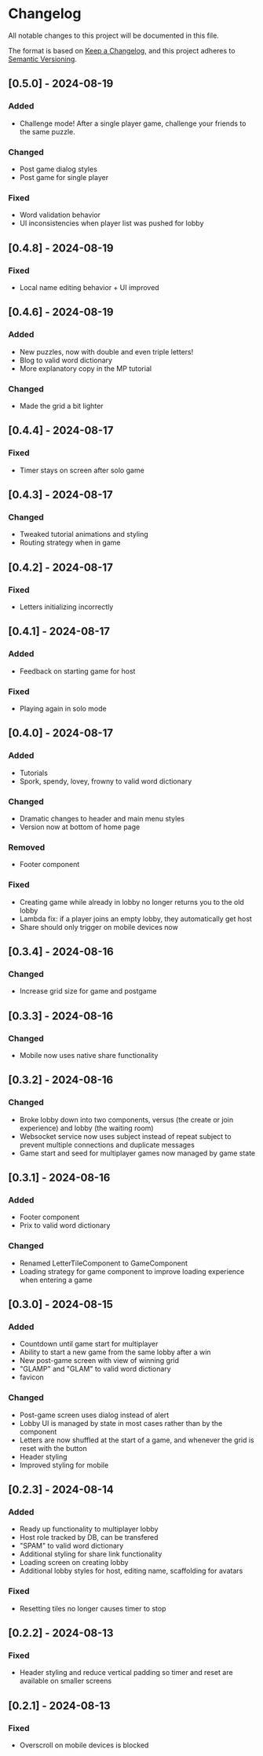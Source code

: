 # Changelog

All notable changes to this project will be documented in this file.

The format is based on [Keep a Changelog](https://keepachangelog.com/en/1.0.0/),
and this project adheres to [Semantic Versioning](https://semver.org/spec/v2.0.0.html).

## [0.5.0] - 2024-08-19

### Added

- Challenge mode! After a single player game, challenge your friends to the same puzzle.

### Changed

- Post game dialog styles
- Post game for single player

### Fixed

- Word validation behavior
- UI inconsistencies when player list was pushed for lobby

## [0.4.8] - 2024-08-19

### Fixed

- Local name editing behavior + UI improved

## [0.4.6] - 2024-08-19

### Added

- New puzzles, now with double and even triple letters!
- Blog to valid word dictionary
- More explanatory copy in the MP tutorial

### Changed

- Made the grid a bit lighter

## [0.4.4] - 2024-08-17

### Fixed

- Timer stays on screen after solo game

## [0.4.3] - 2024-08-17

### Changed

- Tweaked tutorial animations and styling
- Routing strategy when in game

## [0.4.2] - 2024-08-17

### Fixed

- Letters initializing incorrectly

## [0.4.1] - 2024-08-17

### Added

- Feedback on starting game for host

### Fixed

- Playing again in solo mode

## [0.4.0] - 2024-08-17

### Added

- Tutorials
- Spork, spendy, lovey, frowny to valid word dictionary

### Changed

- Dramatic changes to header and main menu styles
- Version now at bottom of home page

### Removed

- Footer component

### Fixed

- Creating game while already in lobby no longer returns you to the old lobby
- Lambda fix: if a player joins an empty lobby, they automatically get host
- Share should only trigger on mobile devices now

## [0.3.4] - 2024-08-16

### Changed

- Increase grid size for game and postgame

## [0.3.3] - 2024-08-16

### Changed

- Mobile now uses native share functionality

## [0.3.2] - 2024-08-16

### Changed

- Broke lobby down into two components, versus (the create or join experience) and lobby (the waiting room)
- Websocket service now uses subject instead of repeat subject to prevent multiple connections and duplicate messages
- Game start and seed for multiplayer games now managed by game state

## [0.3.1] - 2024-08-16

### Added

- Footer component
- Prix to valid word dictionary

### Changed

- Renamed LetterTileComponent to GameComponent
- Loading strategy for game component to improve loading experience when entering a game

## [0.3.0] - 2024-08-15

### Added

- Countdown until game start for multiplayer
- Ability to start a new game from the same lobby after a win
- New post-game screen with view of winning grid
- "GLAMP" and "GLAM" to valid word dictionary
- favicon

### Changed

- Post-game screen uses dialog instead of alert
- Lobby UI is managed by state in most cases rather than by the component
- Letters are now shuffled at the start of a game, and whenever the grid is reset with the button
- Header styling
- Improved styling for mobile

## [0.2.3] - 2024-08-14

### Added

- Ready up functionality to multiplayer lobby
- Host role tracked by DB, can be transfered
- "SPAM" to valid word dictionary
- Additional styling for share link functionality
- Loading screen on creating lobby
- Additional lobby styles for host, editing name, scaffolding for avatars

### Fixed

- Resetting tiles no longer causes timer to stop

## [0.2.2] - 2024-08-13

### Fixed

- Header styling and reduce vertical padding so timer and reset are available on smaller screens

## [0.2.1] - 2024-08-13

### Fixed

- Overscroll on mobile devices is blocked

